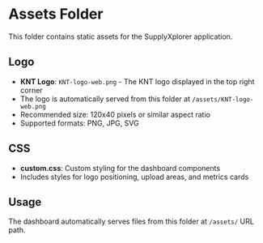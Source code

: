 # Assets Folder

This folder contains static assets for the SupplyXplorer application.

## Logo
- **KNT Logo**: `KNT-logo-web.png` - The KNT logo displayed in the top right corner
- The logo is automatically served from this folder at `/assets/KNT-logo-web.png`
- Recommended size: 120x40 pixels or similar aspect ratio
- Supported formats: PNG, JPG, SVG

## CSS
- **custom.css**: Custom styling for the dashboard components
- Includes styles for logo positioning, upload areas, and metrics cards

## Usage
The dashboard automatically serves files from this folder at `/assets/` URL path. 